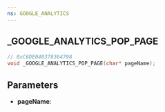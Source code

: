 ```yaml
---
ns: GOOGLE_ANALYTICS
---
```

## _GOOGLE_ANALYTICS_POP_PAGE

```c
// 0xC6DE040378364798
void _GOOGLE_ANALYTICS_POP_PAGE(char* pageName);
```

## Parameters
* **pageName**:
